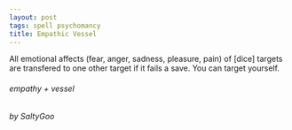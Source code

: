 ```yaml
---
layout: post
tags: spell psychomancy
title: Empathic Vessel
---
```

All emotional affects (fear, anger, sadness, pleasure, pain) of [dice] targets are transfered to one other target if it fails a save. You can target yourself.

###### empathy + vessel
###### by SaltyGoo
